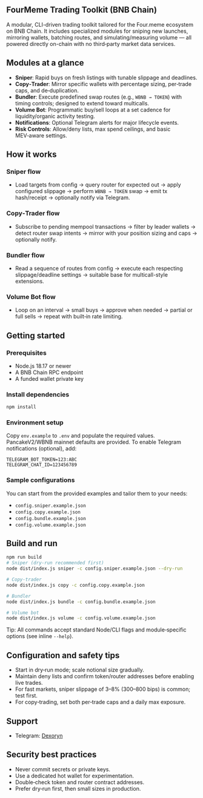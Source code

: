 ## FourMeme Trading Toolkit (BNB Chain)

A modular, CLI-driven trading toolkit tailored for the Four.meme ecosystem on BNB Chain. It includes specialized modules for sniping new launches, mirroring wallets, batching routes, and simulating/measuring volume — all powered directly on-chain with no third‑party market data services.

## Modules at a glance
- **Sniper**: Rapid buys on fresh listings with tunable slippage and deadlines.
- **Copy‑Trader**: Mirror specific wallets with percentage sizing, per‑trade caps, and de‑duplication.
- **Bundler**: Execute predefined swap routes (e.g., `WBNB → TOKEN`) with timing controls; designed to extend toward multicalls.
- **Volume Bot**: Programmatic buy/sell loops at a set cadence for liquidity/organic activity testing.
- **Notifications**: Optional Telegram alerts for major lifecycle events.
- **Risk Controls**: Allow/deny lists, max spend ceilings, and basic MEV‑aware settings.

## How it works

### Sniper flow
- Load targets from config → query router for expected out → apply configured slippage → perform `WBNB → TOKEN` swap → emit tx hash/receipt → optionally notify via Telegram.

### Copy‑Trader flow
- Subscribe to pending mempool transactions → filter by leader wallets → detect router swap intents → mirror with your position sizing and caps → optionally notify.

### Bundler flow
- Read a sequence of routes from config → execute each respecting slippage/deadline settings → suitable base for multicall-style extensions.

### Volume Bot flow
- Loop on an interval → small buys → approve when needed → partial or full sells → repeat with built‑in rate limiting.

## Getting started

### Prerequisites
- Node.js 18.17 or newer
- A BNB Chain RPC endpoint
- A funded wallet private key

### Install dependencies
```bash
npm install
```

### Environment setup
Copy `env.example` to `.env` and populate the required values. PancakeV2/WBNB mainnet defaults are provided. To enable Telegram notifications (optional), add:
```
TELEGRAM_BOT_TOKEN=123:ABC
TELEGRAM_CHAT_ID=123456789
```

### Sample configurations
You can start from the provided examples and tailor them to your needs:
- `config.sniper.example.json`
- `config.copy.example.json`
- `config.bundle.example.json`
- `config.volume.example.json`

## Build and run
```bash
npm run build
# Sniper (dry-run recommended first)
node dist/index.js sniper -c config.sniper.example.json --dry-run

# Copy-trader
node dist/index.js copy -c config.copy.example.json

# Bundler
node dist/index.js bundle -c config.bundle.example.json

# Volume bot
node dist/index.js volume -c config.volume.example.json
```

Tip: All commands accept standard Node/CLI flags and module‑specific options (see inline `--help`).

## Configuration and safety tips
- Start in dry‑run mode; scale notional size gradually.
- Maintain deny lists and confirm token/router addresses before enabling live trades.
- For fast markets, sniper slippage of 3–8% (300–800 bips) is common; test first.
- For copy‑trading, set both per‑trade caps and a daily max exposure.

## Support
- Telegram: [Dexoryn](https://t.me/@dexoryn_me)

## Security best practices
- Never commit secrets or private keys.
- Use a dedicated hot wallet for experimentation.
- Double‑check token and router contract addresses.
- Prefer dry‑run first, then small sizes in production.

